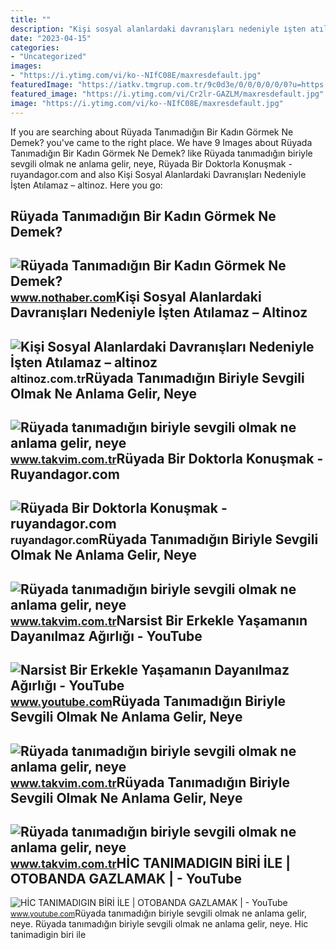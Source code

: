 ```yaml
---
title: ""
description: "Kişi sosyal alanlardaki davranışları nedeniyle i̇şten atılamaz – altinoz"
date: "2023-04-15"
categories:
- "Uncategorized"
images:
- "https://i.ytimg.com/vi/ko--NIfC08E/maxresdefault.jpg"
featuredImage: "https://iatkv.tmgrup.com.tr/9c0d3e/0/0/0/0/0/0?u=https:%2f%2fitkv.tmgrup.com.tr%2f2022%2f04%2f28%2fruyada-tanimadigin-biriyle-sevgili-olmak-ne-anlama-gelir-neye-isarettir-ruyada-bir-erkekle-sevgili-olmanin-anl-1651154950488.jpeg&amp;mw=616"
featured_image: "https://i.ytimg.com/vi/Cr2lr-GAZLM/maxresdefault.jpg"
image: "https://i.ytimg.com/vi/ko--NIfC08E/maxresdefault.jpg"
---
```


If you are searching about Rüyada Tanımadığın Bir Kadın Görmek Ne Demek? you've came to the right place. We have 9 Images about Rüyada Tanımadığın Bir Kadın Görmek Ne Demek? like Rüyada tanımadığın biriyle sevgili olmak ne anlama gelir, neye, Rüyada Bir Doktorla Konuşmak - ruyandagor.com and also Kişi Sosyal Alanlardaki Davranışları Nedeniyle İşten Atılamaz – altinoz. Here you go:

Rüyada Tanımadığın Bir Kadın Görmek Ne Demek?
---------------------------------------------

 ![Rüyada Tanımadığın Bir Kadın Görmek Ne Demek?](https://i.nothaber.com/storage/files/images/2021/11/05/ruyada-tanimadigin-bir-kadin-gormek-618543b1b213f.jpg) <small>www.nothaber.com</small>Kişi Sosyal Alanlardaki Davranışları Nedeniyle İşten Atılamaz – Altinoz
-----------------------------------------------------------------------

 ![Kişi Sosyal Alanlardaki Davranışları Nedeniyle İşten Atılamaz – altinoz](https://altinoz.com.tr/wp-content/uploads/2022/01/sosyal-alan-hareketleri-is.jpg) <small>altinoz.com.tr</small>Rüyada Tanımadığın Biriyle Sevgili Olmak Ne Anlama Gelir, Neye
--------------------------------------------------------------

 ![Rüyada tanımadığın biriyle sevgili olmak ne anlama gelir, neye](https://iatkv.tmgrup.com.tr/29535a/0/0/0/0/0/0?u=https:%2f%2fitkv.tmgrup.com.tr%2f2022%2f04%2f28%2fruyada-tanimadigin-biriyle-sevgili-olmak-ne-anlama-gelir-neye-isarettir-ruyada-bir-erkekle-sevgili-olmanin-anl-1651154947472.jpg&mw=616) <small>www.takvim.com.tr</small>Rüyada Bir Doktorla Konuşmak - Ruyandagor.com
---------------------------------------------

 ![Rüyada Bir Doktorla Konuşmak - ruyandagor.com](https://images.ruyandagor.com/2017/05/bir-doktorla-konusmak-2157.jpg) <small>ruyandagor.com</small>Rüyada Tanımadığın Biriyle Sevgili Olmak Ne Anlama Gelir, Neye
--------------------------------------------------------------

 ![Rüyada tanımadığın biriyle sevgili olmak ne anlama gelir, neye](https://iatkv.tmgrup.com.tr/abb0b9/0/0/0/0/0/0?u=https:%2f%2fitkv.tmgrup.com.tr%2f2022%2f04%2f28%2fruyada-tanimadigin-biriyle-sevgili-olmak-ne-anlama-gelir-neye-isarettir-ruyada-bir-erkekle-sevgili-olmanin-anl-1651154952287.jpg&mw=616) <small>www.takvim.com.tr</small>Narsist Bir Erkekle Yaşamanın Dayanılmaz Ağırlığı - YouTube
-----------------------------------------------------------

 ![Narsist Bir Erkekle Yaşamanın Dayanılmaz Ağırlığı - YouTube](https://i.ytimg.com/vi/ko--NIfC08E/maxresdefault.jpg) <small>www.youtube.com</small>Rüyada Tanımadığın Biriyle Sevgili Olmak Ne Anlama Gelir, Neye
--------------------------------------------------------------

 ![Rüyada tanımadığın biriyle sevgili olmak ne anlama gelir, neye](https://iatkv.tmgrup.com.tr/2faeb0/0/0/0/0/0/0?u=https:%2f%2fitkv.tmgrup.com.tr%2f2022%2f04%2f28%2fruyada-tanimadigin-biriyle-sevgili-olmak-ne-anlama-gelir-neye-isarettir-ruyada-bir-erkekle-sevgili-olmanin-anl-1651154944932.jpg&mw=616) <small>www.takvim.com.tr</small>Rüyada Tanımadığın Biriyle Sevgili Olmak Ne Anlama Gelir, Neye
--------------------------------------------------------------

 ![Rüyada tanımadığın biriyle sevgili olmak ne anlama gelir, neye](https://iatkv.tmgrup.com.tr/9c0d3e/0/0/0/0/0/0?u=https:%2f%2fitkv.tmgrup.com.tr%2f2022%2f04%2f28%2fruyada-tanimadigin-biriyle-sevgili-olmak-ne-anlama-gelir-neye-isarettir-ruyada-bir-erkekle-sevgili-olmanin-anl-1651154950488.jpeg&mw=616) <small>www.takvim.com.tr</small>HİC TANIMADIGIN BİRİ İLE | OTOBANDA GAZLAMAK | - YouTube
--------------------------------------------------------

 ![HİC TANIMADIGIN BİRİ İLE | OTOBANDA GAZLAMAK | - YouTube](https://i.ytimg.com/vi/Cr2lr-GAZLM/maxresdefault.jpg) <small>www.youtube.com</small>Rüyada tanımadığın biriyle sevgili olmak ne anlama gelir, neye. Rüyada tanımadığın biriyle sevgili olmak ne anlama gelir, neye. Hi̇c tanimadigin bi̇ri̇ i̇le
